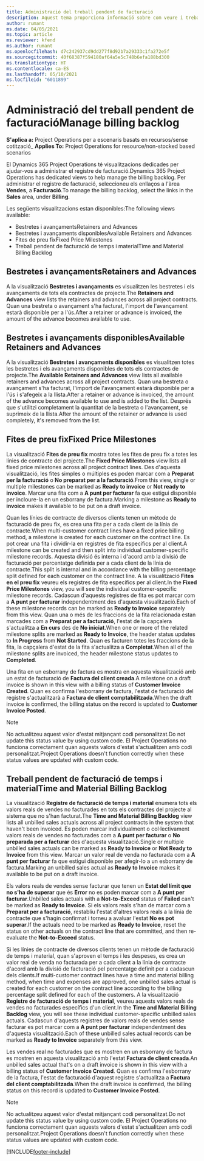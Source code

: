 ```yaml
---
title: Administració del treball pendent de facturació
description: Aquest tema proporciona informació sobre com veure i treballar el treball pendent de facturació al Project Operations.
author: rumant
ms.date: 04/05/2021
ms.topic: article
ms.reviewer: kfend
ms.author: rumant
ms.openlocfilehash: d7c242937cd9dd277f8d92b7a29333c1fa272e5f
ms.sourcegitcommit: 40f68387f594180af64a5e5c748b6efa188bd300
ms.translationtype: HT
ms.contentlocale: ca-ES
ms.lasthandoff: 05/10/2021
ms.locfileid: "6011899"
---
```

# <a name="manage-billing-backlog"></a><span data-ttu-id="c6f6d-103">Administració del treball pendent de facturació</span><span class="sxs-lookup"><span data-stu-id="c6f6d-103">Manage billing backlog</span></span>

<span data-ttu-id="c6f6d-104">**S'aplica a:** Project Operations per a escenaris basats en recursos/sense cotització</span><span class="sxs-lookup"><span data-stu-id="c6f6d-104">_ **Applies To:** Project Operations for resource/non-stocked based scenarios</span></span>

<span data-ttu-id="c6f6d-105">El Dynamics 365 Project Operations té visualitzacions dedicades per ajudar-vos a administrar el registre de facturació.</span><span class="sxs-lookup"><span data-stu-id="c6f6d-105">Dynamics 365 Project Operations has dedicated views to help manage the billing backlog.</span></span> <span data-ttu-id="c6f6d-106">Per administrar el registre de facturació, seleccioneu els enllaços a l'àrea **Vendes**, a **Facturació**.</span><span class="sxs-lookup"><span data-stu-id="c6f6d-106">To manage the billing backlog, select the links in the **Sales** area, under **Billing**.</span></span> 

<span data-ttu-id="c6f6d-107">Les següents visualitzacions estan disponibles:</span><span class="sxs-lookup"><span data-stu-id="c6f6d-107">The following views available:</span></span>

- <span data-ttu-id="c6f6d-108">Bestretes i avançaments</span><span class="sxs-lookup"><span data-stu-id="c6f6d-108">Retainers and Advances</span></span>
- <span data-ttu-id="c6f6d-109">Bestretes i avançaments disponibles</span><span class="sxs-lookup"><span data-stu-id="c6f6d-109">Available Retainers and Advances</span></span>
- <span data-ttu-id="c6f6d-110">Fites de preu fix</span><span class="sxs-lookup"><span data-stu-id="c6f6d-110">Fixed Price Milestones</span></span>
- <span data-ttu-id="c6f6d-111">Treball pendent de facturació de temps i material</span><span class="sxs-lookup"><span data-stu-id="c6f6d-111">Time and Material Billing Backlog</span></span>

## <a name="retainers-and-advances"></a><span data-ttu-id="c6f6d-112">Bestretes i avançaments</span><span class="sxs-lookup"><span data-stu-id="c6f6d-112">Retainers and Advances</span></span>

<span data-ttu-id="c6f6d-113">A la visualització **Bestretes i avançaments** es visualitzen les bestretes i els avançaments de tots els contractes de projecte.</span><span class="sxs-lookup"><span data-stu-id="c6f6d-113">The **Retainers and Advances** view lists the retainers and advances across all project contracts.</span></span> <span data-ttu-id="c6f6d-114">Quan una bestreta o avançament s'ha facturat, l'import de l'avançament estarà disponible per a l'ús.</span><span class="sxs-lookup"><span data-stu-id="c6f6d-114">After a retainer or advance is invoiced, the amount of the advance becomes available to use.</span></span>

## <a name="available-retainers-and-advances"></a><span data-ttu-id="c6f6d-115">Bestretes i avançaments disponibles</span><span class="sxs-lookup"><span data-stu-id="c6f6d-115">Available Retainers and Advances</span></span>

<span data-ttu-id="c6f6d-116">A la visualització **Bestretes i avançaments disponibles** es visualitzen totes les bestretes i els avançaments disponibles de tots els contractes de projecte.</span><span class="sxs-lookup"><span data-stu-id="c6f6d-116">The **Available Retainers and Advances** view lists all available retainers and advances across all project contracts.</span></span> <span data-ttu-id="c6f6d-117">Quan una bestreta o avançament s'ha facturat, l'import de l'avançament estarà disponible per a l'ús i s'afegeix a la llista.</span><span class="sxs-lookup"><span data-stu-id="c6f6d-117">After a retainer or advance is invoiced, the amount of the advance becomes available to use and is added to the list.</span></span> <span data-ttu-id="c6f6d-118">Després que s'utilitzi completament la quantitat de la bestreta o l'avançament, se suprimeix de la llista.</span><span class="sxs-lookup"><span data-stu-id="c6f6d-118">After the amount of the retainer or advance is used completely, it's removed from the list.</span></span>

## <a name="fixed-price-milestones"></a><span data-ttu-id="c6f6d-119">Fites de preu fix</span><span class="sxs-lookup"><span data-stu-id="c6f6d-119">Fixed Price Milestones</span></span>

<span data-ttu-id="c6f6d-120">La visualització **Fites de preu fix** mostra totes les fites de preu fix a totes les línies de contracte del projecte.</span><span class="sxs-lookup"><span data-stu-id="c6f6d-120">The **Fixed Price Milestones** view lists all fixed price milestones across all project contract lines.</span></span> <span data-ttu-id="c6f6d-121">Des d'aquesta visualització, les fites simples o múltiples es poden marcar com a **Preparat per la facturació** o **No preparat per a la facturació**.</span><span class="sxs-lookup"><span data-stu-id="c6f6d-121">From this view, single or multiple milestones can be marked as **Ready to invoice** or **Not ready to invoice**.</span></span> <span data-ttu-id="c6f6d-122">Marcar una fita com a **A punt per facturar** fa que estigui disponible per incloure-la en un esborrany de factura.</span><span class="sxs-lookup"><span data-stu-id="c6f6d-122">Marking a milestone as **Ready to invoice** makes it available to be put on a draft invoice.</span></span>

<span data-ttu-id="c6f6d-123">Quan les línies de contracte de diversos clients tenen un mètode de facturació de preu fix, es crea una fita per a cada client de la línia de contracte.</span><span class="sxs-lookup"><span data-stu-id="c6f6d-123">When multi-customer contract lines have a fixed price billing method, a milestone is created for each customer on the contract line.</span></span> <span data-ttu-id="c6f6d-124">Es pot crear una fita i dividir-la en registres de fita específics per al client.</span><span class="sxs-lookup"><span data-stu-id="c6f6d-124">A milestone can be created and then split into individual customer-specific milestone records.</span></span> <span data-ttu-id="c6f6d-125">Aquesta divisió és interna i d'acord amb la divisió de facturació per percentatge definida per a cada client de la línia de contracte.</span><span class="sxs-lookup"><span data-stu-id="c6f6d-125">This split is internal and in accordance with the billing percentage split defined for each customer on the contract line.</span></span> <span data-ttu-id="c6f6d-126">A la visualització **Fites en el preu fix** veureu els registres de fita específics per al client.</span><span class="sxs-lookup"><span data-stu-id="c6f6d-126">In the **Fixed Price Milestones** view, you will see the individual customer-specific milestone records.</span></span> <span data-ttu-id="c6f6d-127">Cadascun d'aquests registres de fita es pot marcar com a **A punt per facturar** independentment des d'aquesta visualització.</span><span class="sxs-lookup"><span data-stu-id="c6f6d-127">Each of these milestone records can be marked as **Ready to Invoice** separately from this view.</span></span> <span data-ttu-id="c6f6d-128">Quan una o més de les fraccions de la fita relacionada estan marcades com a **Preparat per a facturació**, l'estat de la capçalera s'actualitza a **En curs** des de **No iniciat**.</span><span class="sxs-lookup"><span data-stu-id="c6f6d-128">When one or more of the related milestone splits are marked as **Ready to Invoice**, the header status updates to **In Progress** from **Not Started**.</span></span> <span data-ttu-id="c6f6d-129">Quan es facturen totes les fraccions de la fita, la capçalera d'estat de la fita s'actualitza a **Completat**.</span><span class="sxs-lookup"><span data-stu-id="c6f6d-129">When all of the milestone splits are invoiced, the header milestone status updates to **Completed**.</span></span>

<span data-ttu-id="c6f6d-130">Una fita en un esborrany de factura es mostra en aquesta visualització amb un estat de facturació de **Factura del client creada**.</span><span class="sxs-lookup"><span data-stu-id="c6f6d-130">A milestone on a draft invoice is shown in this view with a billing status of **Customer Invoice Created**.</span></span> <span data-ttu-id="c6f6d-131">Quan es confirma l'esborrany de factura, l'estat de facturació del registre s'actualitzarà a **Factura de client comptabilitzada**.</span><span class="sxs-lookup"><span data-stu-id="c6f6d-131">When the draft invoice is confirmed, the billing status on the record is updated to **Customer Invoice Posted**.</span></span> 

> [!NOTE] 
> <span data-ttu-id="c6f6d-132">No actualitzeu aquest valor d'estat mitjançant codi personalitzat.</span><span class="sxs-lookup"><span data-stu-id="c6f6d-132">Do not update this status value by using custom code.</span></span> <span data-ttu-id="c6f6d-133">El Project Operations no funciona correctament quan aquests valors d'estat s'actualitzen amb codi personalitzat.</span><span class="sxs-lookup"><span data-stu-id="c6f6d-133">Project Operations doesn't function correctly when these status values are updated with custom code.</span></span>

## <a name="time-and-material-billing-backlog"></a><span data-ttu-id="c6f6d-134">Treball pendent de facturació de temps i material</span><span class="sxs-lookup"><span data-stu-id="c6f6d-134">Time and Material Billing Backlog</span></span>

<span data-ttu-id="c6f6d-135">La visualització **Registre de facturació de temps i material** enumera tots els valors reals de vendes no facturades en tots els contractes del projecte al sistema que no s'han facturat.</span><span class="sxs-lookup"><span data-stu-id="c6f6d-135">The **Time and Material Billing Backlog** view lists all unbilled sales actuals across all project contracts in the system that haven't been invoiced.</span></span> <span data-ttu-id="c6f6d-136">Es poden marcar individualment o col·lectivament valors reals de vendes no facturades com a **A punt per facturar** o **No preparada per a facturar** des d'aquesta visualització.</span><span class="sxs-lookup"><span data-stu-id="c6f6d-136">Single or multiple unbilled sales actuals can be marked as **Ready to Invoice** or **Not Ready to Invoice** from this view.</span></span> <span data-ttu-id="c6f6d-137">Marcar un valor real de venda no facturada com a **A punt per facturar** fa que estigui disponible per afegir-lo a un esborrany de factura.</span><span class="sxs-lookup"><span data-stu-id="c6f6d-137">Marking an unbilled sales actual as **Ready to Invoice** makes it available to be put on a draft invoice.</span></span>

<span data-ttu-id="c6f6d-138">Els valors reals de vendes sense facturar que tenen un **Estat del límit que no s'ha de superar** que és **Error** no es poden marcar com a **A punt per facturar**.</span><span class="sxs-lookup"><span data-stu-id="c6f6d-138">Unbilled sales actuals with a **Not-to-Exceed** status of **Failed** can't be marked as **Ready to Invoice**.</span></span> <span data-ttu-id="c6f6d-139">Si els valors reals s'han de marcar com a **Preparat per a facturació**, restabliu l'estat d'altres valors reals a la línia de contracte que s'hagin confirmat i torneu a avaluar l'estat **No es pot superar**.</span><span class="sxs-lookup"><span data-stu-id="c6f6d-139">If the actuals need to be marked as **Ready to Invoice**, reset the status on other actuals on the contract line that are committed, and then re-evaluate the **Not-to-Exceed** status.</span></span>

<span data-ttu-id="c6f6d-140">Si les línies de contracte de diversos clients tenen un mètode de facturació de temps i material, quan s'aproven el temps i les despeses, es crea un valor real de venda no facturada per a cada client a la línia de contracte d'acord amb la divisió de facturació pel percentatge definit per a cadascun dels clients.</span><span class="sxs-lookup"><span data-stu-id="c6f6d-140">If multi-customer contract lines have a time and material billing method, when time and expenses are approved, one unbilled sales actual is created for each customer on the contract line according to the billing percentage split defined for each of the customers.</span></span> <span data-ttu-id="c6f6d-141">A la visualització **Registre de facturació de temps i material**, veureu aquests valors reals de vendes no facturades específics d'un client.</span><span class="sxs-lookup"><span data-stu-id="c6f6d-141">In the **Time and Material Billing Backlog** view, you will see these individual customer-specific unbilled sales actuals.</span></span> <span data-ttu-id="c6f6d-142">Cadascun d'aquests registres de valors reals de vendes sense facturar es pot marcar com a **A punt per facturar** independentment des d'aquesta visualització.</span><span class="sxs-lookup"><span data-stu-id="c6f6d-142">Each of these unbilled sales actual records can be marked as **Ready to Invoice** separately from this view.</span></span>

<span data-ttu-id="c6f6d-143">Les vendes real no facturades que es mostren en un esborrany de factura es mostren en aquesta visualització amb l'estat **Factura de client creada**.</span><span class="sxs-lookup"><span data-stu-id="c6f6d-143">An unbilled sales actual that's on a draft invoice is shown in this view with a billing status of **Customer Invoice Created**.</span></span> <span data-ttu-id="c6f6d-144">Quan es confirma l'esborrany de la factura, l'estat de facturació d'aquest registre s'actualitza a **Factura del client comptabilitzada**.</span><span class="sxs-lookup"><span data-stu-id="c6f6d-144">When the draft invoice is confirmed, the billing status on this record is updated to **Customer Invoice Posted**.</span></span> 

> [!NOTE] 
> <span data-ttu-id="c6f6d-145">No actualitzeu aquest valor d'estat mitjançant codi personalitzat.</span><span class="sxs-lookup"><span data-stu-id="c6f6d-145">Do not update this status value by using custom code.</span></span> <span data-ttu-id="c6f6d-146">El Project Operations no funciona correctament quan aquests valors d'estat s'actualitzen amb codi personalitzat.</span><span class="sxs-lookup"><span data-stu-id="c6f6d-146">Project Operations doesn't function correctly when these status values are updated with custom code.</span></span>


[!INCLUDE[footer-include](../includes/footer-banner.md)]
